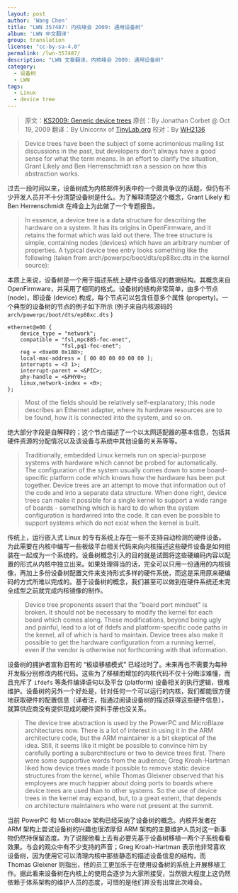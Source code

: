 ```yaml
---
layout: post
author: 'Wang Chen'
title: "LWN 357487: 内核峰会 2009: 通用设备树"
album: 'LWN 中文翻译'
group: translation
license: "cc-by-sa-4.0"
permalink: /lwn-357487/
description: "LWN 文章翻译，内核峰会 2009: 通用设备树"
category:
  - 设备树
  - LWN
tags:
  - Linux
  - device tree
---
```


> 原文：[KS2009: Generic device trees](https://lwn.net/Articles/357487/)
> 原创：By Jonathan Corbet @ Oct 19, 2009
> 翻译：By Unicornx of [TinyLab.org][1]
> 校对：By [WH2136](https://github.com/WH2136)

> Device trees have been the subject of some acrimonious mailing list discussions in the past, but developers don't always have a good sense for what the term means. In an effort to clarify the situation, Grant Likely and Ben Herrenschmidt ran a session on how this abstraction works.

过去一段时间以来，设备树成为内核邮件列表中的一个颇具争议的话题，但仍有不少开发人员并不十分清楚设备树是什么。为了解释清楚这个概念，Grant Likely 和 Ben Herrenschmidt 在峰会上为此做了一个专题报告。

> In essence, a device tree is a data structure for describing the hardware on a system. It has its origins in OpenFirmware, and it retains the format which was laid out there. The tree structure is simple, containing nodes (devices) which have an arbitrary number of properties. A typical device tree entry looks something like the following (taken from arch/powerpc/boot/dts/ep88xc.dts in the kernel source):

本质上来说，设备树是一个用于描述系统上硬件设备情况的数据结构。其概念来自 OpenFirmware，并采用了相同的格式。设备树的结构非常简单，由多个节点 (node)，即设备 (device) 构成，每个节点可以包含任意多个属性 (property)。一个典型的设备树的节点的例子如下所示 (例子来自内核源码的 `arch/powerpc/boot/dts/ep88xc.dts` )
	
	ethernet@e00 {
		device_type = "network";
		compatible = "fsl,mpc885-fec-enet",
					 "fsl,pq1-fec-enet";
		reg = <0xe00 0x188>;
		local-mac-address = [ 00 00 00 00 00 00 ];
		interrupts = <3 1>;
		interrupt-parent = <&PIC>;
		phy-handle = <&PHY0>;
		linux,network-index = <0>;
	};

> Most of the fields should be relatively self-explanatory; this node describes an Ethernet adapter, where its hardware resources are to be found, how it is connected into the system, and so on.

绝大部分字段是自解释的；这个节点描述了一个以太网适配器的基本信息，包括其硬件资源的分配情况以及该设备与系统中其他设备的关系等等。

> Traditionally, embedded Linux kernels run on special-purpose systems with hardware which cannot be probed for automatically. The configuration of the system usually comes down to some board-specific platform code which knows how the hardware has been put together. Device trees are an attempt to move that information out of the code and into a separate data structure. When done right, device trees can make it possible for a single kernel to support a wide range of boards - something which is hard to do when the system configuration is hardwired into the code. It can even be possible to support systems which do not exist when the kernel is built.

传统上，运行嵌入式 Linux 的专有系统上存在一些不支持自动检测的硬件设备。为此需要在内核中编写一些板级平台相关代码来向内核描述这些硬件设备是如何组装在一起成为一个系统的。设备树概念引入的目的就是试图将这些硬编码内容以配置的形式从内核中独立出来。如果处理得当的话，完全可以只用一份通用的内核镜像，再加上多份设备树配置文件来支持形式多样的硬件系统，而这是采用原来硬编码的方式所难以完成的。基于设备树的概念，我们甚至可以做到在硬件系统还未完全成型之前就完成内核镜像的制作。

> Device tree proponents assert that the "board port mindset" is broken. It should not be necessary to modify the kernel for each board which comes along. These modifications, beyond being ugly and painful, lead to a lot of ifdefs and platform-specific code paths in the kernel, all of which is hard to maintain. Device trees also make it possible to get the hardware configuration from a running kernel, even if the vendor is otherwise not forthcoming with that information.

设备树的拥护者宣称旧有的 “板级移植模式” 已经过时了。未来再也不需要为每种开发板分别修改内核代码。这些为了移植而增加的内核代码不仅十分晦涩难懂，而且充斥了 `ifdefs` 等条件编译语句以及平台 (platform) 设备相关的执行逻辑，很难维护。设备树的另外一个好处是，针对任何一个可以运行的内核，我们都能很方便地获取硬件的配置信息（译者注，指通过阅读设备树的描述获得这些硬件信息），就算供应商没有提供现成的硬件资料手册也没关系。

> The device tree abstraction is used by the PowerPC and MicroBlaze architectures now. There is a lot of interest in using it in the ARM architecture code, but the ARM maintainer is a bit skeptical of the idea. Still, it seems like it might be possible to convince him by carefully porting a subarchitecture or two to device trees first. There were some supportive words from the audience; Greg Kroah-Hartman liked how device trees made it possible to remove static device structures from the kernel, while Thomas Gleixner observed that his employees are much happier about doing ports to boards where device trees are used than to other systems. So the use of device trees in the kernel may expand, but, to a great extent, that depends on architecture maintainers who were not present at the summit.

当前 PowerPC 和 MicroBlaze 架构已经采纳了设备树的概念。内核开发者在 ARM 架构上尝试设备树的兴趣也很浓厚但 ARM 架构的主要维护人员对这一新事物仍然持保留态度。为了说服他看上去有必要先基于设备树移植一两个子系统看看效果。与会的观众中有不少支持的声音；Greg Kroah-Hartman 表示他非常喜欢设备树，因为使用它可以清理内核中那些静态的描述设备信息的结构，而 Thomas Gleixner 则指出，他的员工更加乐于在使用设备树的系统上开展移植工作。据此看来设备树在内核上的使用会逐步为大家所接受，当然很大程度上这仍然依赖于体系架构的维护人员的态度，可惜的是他们并没有出席此次峰会。

[1]: http://tinylab.org
